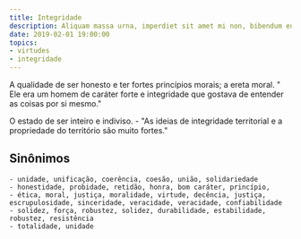 ```yaml
---
title: Integridade
description: Aliquam massa urna, imperdiet sit amet mi non, bibendum euismod est.
date: 2019-02-01 19:00:00
topics: 
- virtudes
- integridade
---
```


A qualidade de ser honesto e ter fortes princípios morais; a ereta moral.
	" Ele era um homem de caráter forte e integridade que gostava de entender as coisas por si mesmo."

O estado de ser inteiro e indiviso.
	- "As ideias de integridade territorial e a propriedade do território são muito fortes."

## Sinônimos
	- unidade, unificação, coerência, coesão, união, solidariedade
	- honestidade, probidade, retidão, honra, bom caráter, princípio, 
	- ética, moral, justiça, moralidade, virtude, decência, justiça, escrupulosidade, sinceridade, veracidade, veracidade, confiabilidade
	- solidez, força, robustez, solidez, durabilidade, estabilidade, robustez, resistência
	- totalidade, unidade

